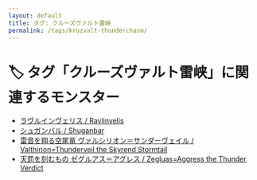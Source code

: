 ```yaml
---
layout: default
title: タグ: クルーズヴァルト雷峡
permalink: /tags/kruzvalt-thunderchasm/
---
```

# 🏷️ タグ「クルーズヴァルト雷峡」に関連するモンスター

- [ラヴルインヴェリス / Ravlinvelis](/monsterdex/monster/Ravlinvelis.html)
- [シュガンバル / Shuganbar](/monsterdex/monster/Shuganbar.html)
- [雷音を翔る空尾竜 ヴァルシリオン＝サンダーヴェイル / Valthirion=Thunderveil the Skyrend Stormtail](/monsterdex/monster/Valthirion=Thunderveil.html)
- [天罰を刻むもの ゼグルアス＝アグレス / Zegluas=Aggress the Thunder Verdict](/monsterdex/monster/Zegluas=Aggress.html)